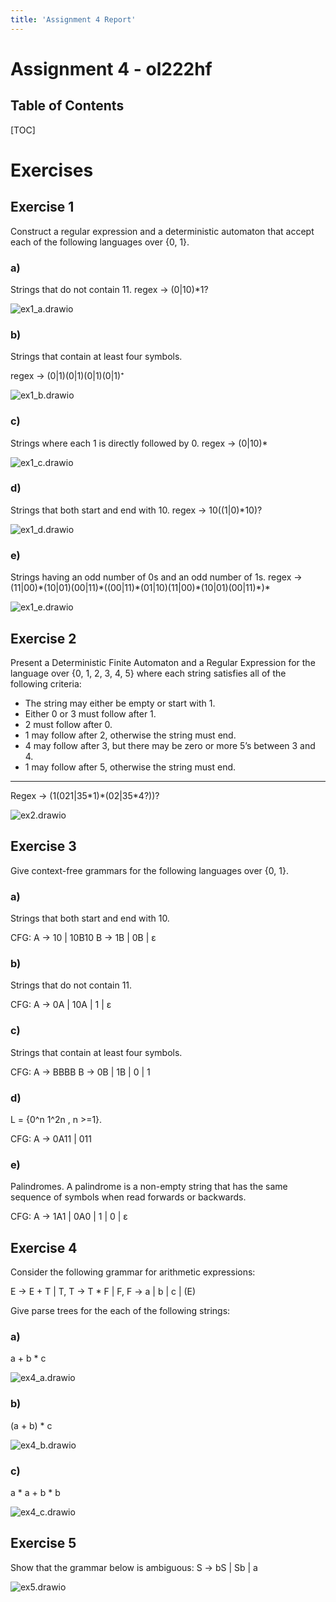 ```yaml
---
title: 'Assignment 4 Report'
---
```


# Assignment 4 - ol222hf

## Table of Contents
[TOC]

# Exercises

## Exercise 1

Construct a regular expression and a deterministic automaton that accept each of the following languages over {0, 1}.

### a)

Strings that do not contain 11.
regex → (0|10)*1?

![ex1_a.drawio](./ex1_a.drawio.png) 

### b)

Strings that contain at least four symbols.

regex → (0|1)(0|1)(0|1)(0|1)⁺

![ex1_b.drawio](./ex1_b.drawio.png) 

### c)

Strings where each 1 is directly followed by 0.
regex → (0|10)*

![ex1_c.drawio](./ex1_c.drawio.png) 

### d)

Strings that both start and end with 10.
regex → 10((1|0)*10)?

![ex1_d.drawio](./ex1_d.drawio.png) 

### e)

Strings having an odd number of 0s and an odd number of 1s.
regex → (11|00)\*(10|01)(00|11)\*((00|11)\*(01|10)(11|00)\*(10|01)(00|11)\*)\*

![ex1_e.drawio](./ex1_e.drawio.png) 

## Exercise 2

Present a Deterministic Finite Automaton and a Regular Expression for the language over {0, 1, 2, 3, 4, 5} where each string satisfies all of the following criteria: 

- The string may either be empty or start with 1.
- Either 0 or 3 must follow after 1.
- 2 must follow after 0.
- 1 may follow after 2, otherwise the string must end.
- 4 may follow after 3, but there may be zero or more 5’s between 3 and 4.
- 1 may follow after 5, otherwise the string must end.

------

Regex → (1(021|35*1)\*(02|35\*4?))?

![ex2.drawio](./ex2.drawio.png) 

## Exercise 3

Give context-free grammars for the following languages over {0, 1}.

### a)

Strings that both start and end with 10.

CFG:
A → 10 | 10B10
B → 1B | 0B | ε

### b) 

Strings that do not contain 11.

CFG:
A → 0A | 10A | 1 | ε

### c) 

Strings that contain at least four symbols.

CFG:
A → BBBB
B → 0B | 1B | 0 | 1

### d) 

L = {0^n 1^2n , n >=1}.

CFG: 
A → 0A11 | 011

### e) 

Palindromes. A palindrome is a non-empty string that has the same sequence of symbols when read forwards or backwards.

CFG:
A → 1A1 | 0A0 | 1 | 0 | ε

## Exercise 4

Consider the following grammar for arithmetic expressions:

E → E + T | T, 
T → T * F | F, 
F → a | b | c | (E)

Give parse trees for the each of the following strings:

### a)

a + b * c

![ex4_a.drawio](./ex4_a.drawio.png) 

### b)

(a + b) * c

![ex4_b.drawio](./ex4_b.drawio.png)

### c)

a * a + b * b

![ex4_c.drawio](./ex4_c.drawio.png)

## Exercise 5

Show that the grammar below is ambiguous:
S → bS | Sb | a

![ex5.drawio](./ex5.drawio.png) 
